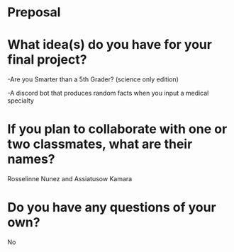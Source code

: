 # Preposal

# What idea(s) do you have for your final project?
-Are you Smarter than a 5th Grader? (science only edition)

-A discord bot that produces random facts when you input a medical specialty

# If you plan to collaborate with one or two classmates, what are their names?

Rosselinne Nunez and Assiatusow Kamara

# Do you have any questions of your own?

No
